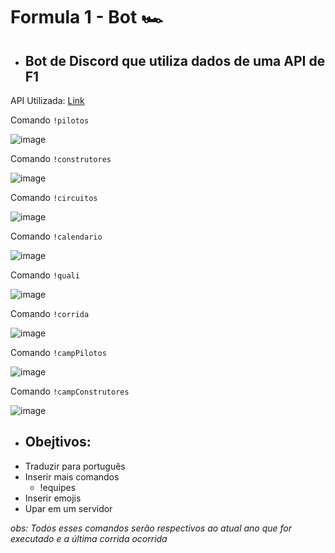 # Formula 1 - Bot 🏎️
* <h2> Bot de Discord que utiliza dados de uma API de F1</h2>
API Utilizada: [Link](https://postman.com/maintenance-astronomer-29796265/workspace/f1-api/documentation/19328871-63c4a82c-ae84-4a24-a58b-bd8a408b1c4e)

Comando ```!pilotos```

![image](https://cdn.discordapp.com/attachments/973660650041638922/1005118594029469736/1.png)

Comando ```!construtores```

![image](https://cdn.discordapp.com/attachments/973660650041638922/1005118595476488223/5.png)

Comando ```!circuitos```

![image](https://cdn.discordapp.com/attachments/973660650041638922/1005118595820429413/6.png)

Comando ```!calendario```

![image](https://cdn.discordapp.com/attachments/973660650041638922/1005118594344034345/2.png)

Comando ```!quali```

![image](https://cdn.discordapp.com/attachments/973660650041638922/1005118594658598993/3.png)

Comando ```!corrida```

![image](https://cdn.discordapp.com/attachments/973660650041638922/1005118595107409960/4.png)

Comando ```!campPilotos```

![image](https://cdn.discordapp.com/attachments/973660650041638922/1005899710554460211/1.png)

Comando ```!campConstrutores```

![image](https://cdn.discordapp.com/attachments/973660650041638922/1005899710889992192/2.png)

* <h2> Obejtivos: </h2>
* Traduzir para português
* Inserir mais comandos
  - !equipes
* Inserir emojis
* Upar em um servidor 

_obs: Todos esses comandos serão respectivos ao atual ano que for executado e a última corrida ocorrida_

